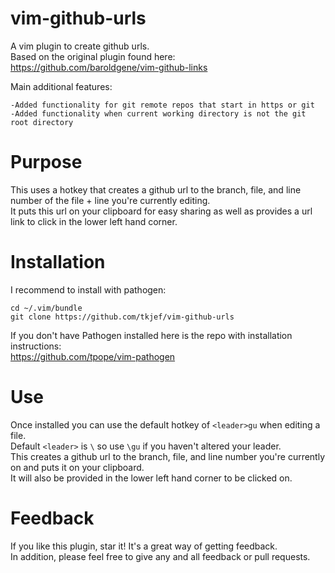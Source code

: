 vim-github-urls
================

A vim plugin to create github urls.  
Based on the original plugin found here: https://github.com/baroldgene/vim-github-links

Main additional features:
```
-Added functionality for git remote repos that start in https or git
-Added functionality when current working directory is not the git root directory
```

Purpose
================

This uses a hotkey that creates a github url to the branch, file, and line number of the file + line you're currently editing.  
It puts this url on your clipboard for easy sharing as well as provides a url link to click in the lower left hand corner.

Installation
================
I recommend to install with pathogen:
```
cd ~/.vim/bundle
git clone https://github.com/tkjef/vim-github-urls
```

If you don't have Pathogen installed here is the repo with installation instructions:  
https://github.com/tpope/vim-pathogen

Use
================
Once installed you can use the default hotkey of `<leader>gu` when editing a file.   
Default `<leader>` is `\` so use `\gu` if you haven't altered your leader.  
This creates a github url to the branch, file, and line number you're currently on and puts it on your clipboard.  
It will also be provided in the lower left hand corner to be clicked on.

Feedback
================
If you like this plugin, star it! It's a great way of getting feedback.  
In addition, please feel free to give any and all feedback or pull requests.
